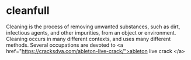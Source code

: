 # cleanfull
Cleaning is the process of removing unwanted substances, such as dirt, infectious agents, and other impurities, from an object or environment. Cleaning occurs in many different contexts, and uses many different methods. Several occupations are devoted to &lt;a href="https://cracksdva.com/ableton-live-crack/">ableton live crack &lt;/a>

